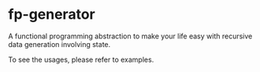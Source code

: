 # fp-generator
A functional programming abstraction to make your life easy with recursive data generation involving state.

To see the usages, please refer to examples.

